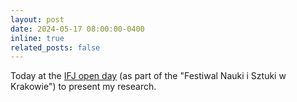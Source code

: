 ```yaml
---
layout: post
date: 2024-05-17 08:00:00-0400
inline: true
related_posts: false
---
```


Today at the <a href="https://www.ifj.edu.pl/popularyzacja/festiwal-nauki/fnis2024.php">IFJ open day</a> (as part of the "Festiwal Nauki i Sztuki w Krakowie") to present my research.
